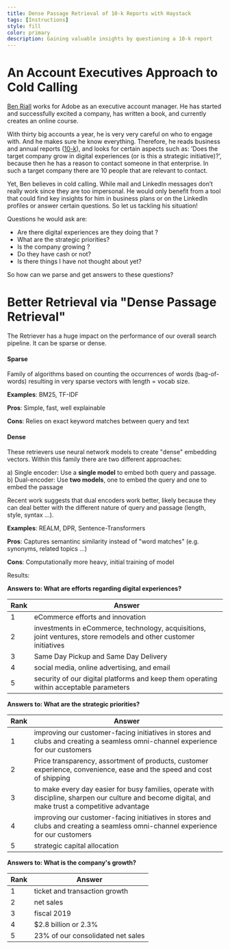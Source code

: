 ```yaml
---
title: Dense Passage Retrieval of 10-k Reports with Haystack
tags: [Instructions]
style: fill
color: primary
description: Gaining valuable insights by questioning a 10-k report
---
```


# An Account Executives Approach to Cold Calling

[Ben Riall](https://www.linkedin.com/in/ben-riall-ab24a246) works for Adobe as an executive account manager. He has started and successfully excited a company, has written a book, and currently creates an online course. 

With thirty big accounts a year, he is very very careful on who to engage with. And he makes sure he know everything. Therefore, he reads business and annual reports ([10-k](https://www.investopedia.com/terms/1/10-k.asp)), and looks for certain aspects such as: ’Does the target company grow in digital experiences (or is this a strategic initiative)?’, because then he has a reason to contact someone in that enterprise. In such a target company there are 10 people that are relevant to contact.

Yet, Ben believes in cold calling. While mail and LinkedIn messages don’t really work since they are too impersonal. He would only benefit from a tool that could find key insights for him in business plans or on the LinkedIn profiles or answer certain questions. So let us tackling his situation!

Questions he would ask are: 

- Are there digital experiences are they doing that ?
- What are the strategic priorities?
- Is the company growing ? 
- Do they have cash or not? 
- Is there things I have not thought about yet?

So how can we parse and get answers to these questions? 

# Better Retrieval via "Dense Passage Retrieval"

The Retriever has a huge impact on the performance of our overall search pipeline. It can be sparse or dense.

#### Sparse
Family of algorithms based on counting the occurrences of words (bag-of-words) resulting in very sparse vectors with length = vocab size.

**Examples**: BM25, TF-IDF

**Pros**: Simple, fast, well explainable

**Cons**: Relies on exact keyword matches between query and text

#### Dense
These retrievers use neural network models to create "dense" embedding vectors. Within this family there are two different approaches: 

a) Single encoder: Use a **single model** to embed both query and passage.  
b) Dual-encoder: Use **two models**, one to embed the query and one to embed the passage

Recent work suggests that dual encoders work better, likely because they can deal better with the different nature of query and passage (length, style, syntax ...). 

**Examples**: REALM, DPR, Sentence-Transformers

**Pros**: Captures semantinc similarity instead of "word matches" (e.g. synonyms, related topics ...)

**Cons**: Computationally more heavy, initial training of model

Results:

__Answers to: What are efforts regarding digital experiences?__

| Rank | Answer                                                                                                            |
| ---- | ----------------------------------------------------------------------------------------------------------------- |
| 1    | eCommerce efforts and innovation                                                                                  |
| 2    | investments in eCommerce, technology, acquisitions, joint ventures, store remodels and other customer initiatives |
| 3    | Same Day Pickup and Same Day Delivery                                                                             |
| 4    | social media, online advertising, and email                                                                       |
| 5    | security of our digital platforms and keep them operating within acceptable parameters                            |

__Answers to: What are the strategic priorities?__

| Rank | Answer                                                                                                                                              |
| ---- | --------------------------------------------------------------------------------------------------------------------------------------------------- |
| 1    | improving our customer-facing initiatives in stores and clubs and creating a seamless omni-channel experience for our customers                     |
| 2    | Price transparency, assortment of products, customer experience, convenience, ease and the speed and cost of shipping                               |
| 3    | to make every day easier for busy families, operate with discipline, sharpen our culture and become digital, and make trust a competitive advantage |
| 4    | improving our customer-facing initiatives in stores and clubs and creating a seamless omni-channel experience for our customers                     |
| 5    | strategic capital allocation                                                                                                                        |

__Answers to: What is the company's growth?__

| Rank | Answer                            |
| ---- | --------------------------------- |
| 1    | ticket and transaction growth     |
| 2    | net sales                         |
| 3    | fiscal 2019                       |
| 4    | $2.8 billion or 2.3%              |
| 5    | 23% of our consolidated net sales |

